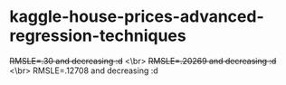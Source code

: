 # kaggle-house-prices-advanced-regression-techniques

~~RMSLE=.30 and decreasing :d~~ <\br>
~~RMSLE=.20269 and decreasing :d~~ <\br>
RMSLE=.12708 and decreasing :d
